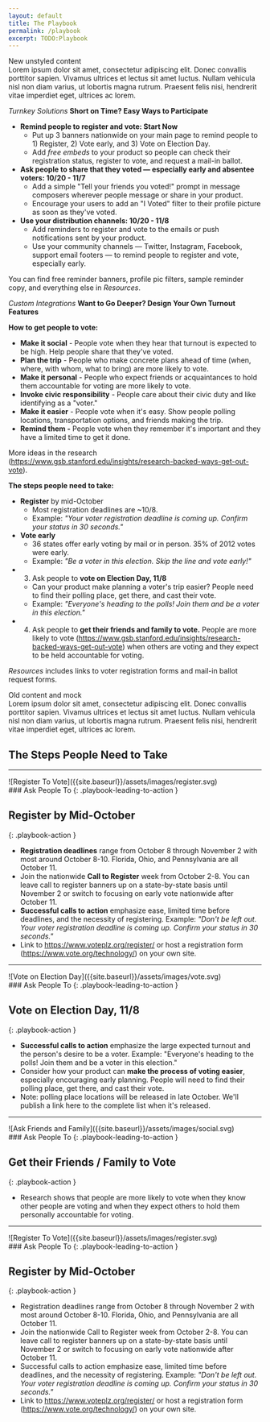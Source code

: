 ```yaml
---
layout: default
title: The Playbook
permalink: /playbook
excerpt: TODO:Playbook
---
```


<div class="page-title">
  New unstyled content
  <div class="inner">
    Lorem ipsum dolor sit amet, consectetur adipiscing elit. Donec convallis porttitor sapien. Vivamus ultrices et lectus sit amet luctus. Nullam vehicula nisl non diam varius, ut lobortis magna rutrum. Praesent felis nisi, hendrerit vitae imperdiet eget, ultrices ac lorem. 
  </div>
</div>

*Turnkey Solutions*
**Short on Time? Easy Ways to Participate**

* **Remind people to register and vote:  Start Now**
    * Put up 3 banners nationwide on your main page to remind people to 1) Register, 2) Vote early, and 3) Vote on Election Day.   
    * Add _free embeds_ to your product so people can check their registration status, register to vote, and request a mail-in ballot.
* **Ask people to share that they voted — especially early and absentee voters:  10/20 - 11/7**
    * Add a simple "Tell your friends you voted!" prompt in message composers wherever people message or share in your product.
    * Encourage your users to add an "I Voted" filter to their profile picture as soon as they've voted.  
* **Use your distribution channels:  10/20 - 11/8**
    * Add reminders to register and vote to the emails or push notifications sent by your product. 
    * Use your community channels — Twitter, Instagram, Facebook, support email footers — to remind people to register and vote, especially early.

You can find free reminder banners, profile pic filters, sample reminder copy, and everything else in _Resources_.


*Custom Integrations*
**Want to Go Deeper? Design Your Own Turnout Features**

**How to get people to vote:**

* **Make it social** - People vote when they hear that turnout is expected to be high. Help people share that they've voted.
* **Plan the trip** - People who make concrete plans ahead of time (when, where, with whom, what to bring) are more likely to vote.
* **Make it personal** - People who expect friends or acquaintances to hold them accountable for voting are more likely to vote.
* **Invoke civic responsibility** - People care about their civic duty and like identifying as a "voter."
* **Make it easier** - People vote when it's easy. Show people polling locations, transportation options, and friends making the trip.
* **Remind them -** People vote when they remember it's important and they have a limited time to get it done.

More ideas in the research (https://www.gsb.stanford.edu/insights/research-backed-ways-get-out-vote).  


**The steps people need to take:**

* **Register** by mid-October
    * Most registration deadlines are ~10/8.  
    * Example: *"Your voter registration deadline is coming up. _Confirm your status_ in 30 seconds."*
* **Vote early**
    * 36 states offer early voting by mail or in person.  35% of 2012 votes were early.
    * Example:  *"Be a voter in this election.  Skip the line and _vote early_!"*
* 3) Ask people to **vote on Election Day, 11/8**
    * Can your product make planning a voter's trip easier?  People need to find their polling place, get there, and cast their vote.
    * Example: *"Everyone's heading to the polls! _Join them_ and be a voter in this election."*
* 4) Ask people to **get their friends and family to vote.**  People are more likely to vote (https://www.gsb.stanford.edu/insights/research-backed-ways-get-out-vote) when others are voting and they expect to be held accountable for voting. 

_Resources_ includes links to voter registration forms and mail-in ballot request forms.






<div class="page-title">
  Old content and mock
  <div class="inner">
    Lorem ipsum dolor sit amet, consectetur adipiscing elit. Donec convallis porttitor sapien. Vivamus ultrices et lectus sit amet luctus. Nullam vehicula nisl non diam varius, ut lobortis magna rutrum. Praesent felis nisi, hendrerit vitae imperdiet eget, ultrices ac lorem. 
  </div>
</div>

## The Steps People Need to Take

---

<div class="playbook-item" markdown="1">

<div class="playbook-image" markdown="1">
![Register To Vote]({{site.baseurl}}/assets/images/register.svg)
</div>

<div class="playbook-text" markdown="1">
### Ask People To 
{: .playbook-leading-to-action }

## Register by Mid-October
{: .playbook-action }

* __Registration deadlines__ range from October 8 through November 2 with most around October 8-10.  Florida, Ohio, and Pennsylvania are all October 11. 
* Join the nationwide __Call to Register__ week from October 2-8. You can leave call to register banners up on a state-by-state basis until November 2 or switch to focusing on early vote nationwide after October 11. 
* __Successful calls to action__ emphasize ease, limited time before deadlines, and the necessity of registering. Example: *"Don't be left out. Your voter registration deadline is coming up. Confirm your status in 30 seconds."* 
* Link to <https://www.voteplz.org/register/> or host a registration form (<https://www.vote.org/technology/>) on your own site.
</div>

</div>

---

<div class="playbook-item" markdown="1">

<div class="playbook-image" markdown="1">
![Vote on Election Day]({{site.baseurl}}/assets/images/vote.svg)
</div>

<div class="playbook-text" markdown="1">
### Ask People To 
{: .playbook-leading-to-action }

## Vote on Election Day, 11/8 
{: .playbook-action }

* __Successful calls to action__ emphasize the large expected turnout and the person's desire to be a voter. Example: "Everyone's heading to the polls! Join them and be a voter in this election." 
* Consider how your product can __make the process of voting easier__, especially encouraging early planning.  People will need to find their polling place, get there, and cast their vote. 
* Note: polling place locations will be released in late October.  We'll publish a link here to the complete list when it's released.

</div>

</div>

---

<div class="playbook-item" markdown="1">

<div class="playbook-image" markdown="1">
![Ask Friends and Family]({{site.baseurl}}/assets/images/social.svg)
</div>

<div class="playbook-text" markdown="1">
### Ask People To 
{: .playbook-leading-to-action }

## Get their Friends / Family to Vote
{: .playbook-action }

* Research shows that people are more likely to vote when they know other people are voting and when they expect others to hold them personally accountable for voting.
</div>

</div>

---

<div class="playbook-item" markdown="1">

<div class="playbook-image" markdown="1">
![Register To Vote]({{site.baseurl}}/assets/images/register.svg)
</div>

<div class="playbook-text" markdown="1">
### Ask People To 
{: .playbook-leading-to-action }

## Register by Mid-October
{: .playbook-action }

* Registration deadlines range from October 8 through November 2 with most around October 8-10.  Florida, Ohio, and Pennsylvania are all October 11. 
* Join the nationwide Call to Register week from October 2-8. You can leave call to register banners up on a state-by-state basis until November 2 or switch to focusing on early vote nationwide after October 11. 
* Successful calls to action emphasize ease, limited time before deadlines, and the necessity of registering. Example: *"Don't be left out. Your voter registration deadline is coming up. Confirm your status in 30 seconds."* 
* Link to https://www.voteplz.org/register/ or host a registration form (https://www.vote.org/technology/) on your own site.
</div>

</div>
